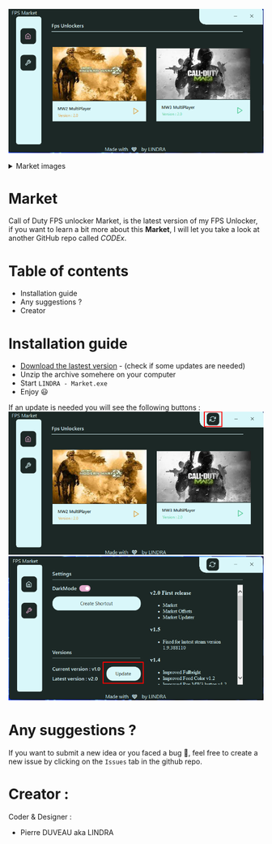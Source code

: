 ![](./_images/Home.png)

<details>
<summary>Market images</summary>
<img src="./_images/Settings.png" name="fog&dof"/>
</details>


# Market
Call of Duty FPS unlocker Market, is the latest version of my FPS Unlocker, if you want to learn a bit more about this **Market**, I will let you take a look at another GitHub repo called *CODEx*.

# Table of contents
- Installation guide
- Any suggestions ?
- Creator

# Installation guide

- [Download the lastest version](https://raw.githubusercontent.com/PierroD/Market/main/_updates/Market%20v2.0.1.zip) - (check if some updates are needed)
- Unzip the archive somehere on your computer
- Start `LINDRA - Market.exe`
- Enjoy :smiley:

If an update is needed you will see the following buttons :
![](./_images/Update1.png)
![](./_images/Update2.png)


# Any suggestions ?

If you want to submit a new idea or you faced a bug :bug:, feel free to create a new issue by clicking on the `Issues` tab in the github repo.

# Creator :
Coder & Designer :
 - Pierre DUVEAU aka LINDRA

